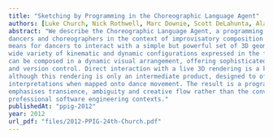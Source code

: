 ```yaml
---
title: "Sketching by Programming in the Choreographic Language Agent"
authors: [Luke Church, Nick Rothwell, Marc Downie, Scott DeLahunta, Alan F. Blackwell]
abstract: "We describe the Choreographic Language Agent, a programming environment designed for use by
dancers and choreographers in the context of improvisatory composition methods. CLA provides a
means for dancers to interact with a simple but powerful set of 3D geometric transforms, creating a
wide variety of kinematic and dynamic configurations expressed in the form of phrases. These phrases
can be composed in a dynamic visual arrangement, offering sophisticated facilities for provisionality
and version control. Direct interaction with a live 3D rendering is a key feature of the system,
although this rendering is only an intermediate product, designed to offer ample space for alternative
interpretations when mapped onto dance movement. The result is a programming language that
emphasises transience, ambiguity and creative flow rather than the conventional requirements of
professional software engineering contexts."
publishedAt: "ppig-2012"
year: 2012
url_pdf: "files/2012-PPIG-24th-Church.pdf"
---
```

